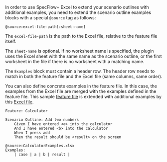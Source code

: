 In order to use SpecFlow+ Excel to extend your scenario outlines with additional examples, you need to extend the scenario outline examples blocks with a special `@source` tag as follows:
```
@source:excel-file-path[:sheet-name]
```

The `excel-file-path` is the path to the Excel file, relative to the feature file itself. 

The `sheet-name` is optional. If no worksheet name is specified, the plugin uses the Excel sheet with the same name as the scenario outline, or the first worksheet in the file if there is no worksheet with a matching name.

The `Examples` block must contain a header row. The header row needs to match in both the feature file and the Excel file (same columns, same order).

You can also define concrete examples in the feature file. In this case, the examples from the Excel file are merged with the examples defined in the feature file. This sample [feature file](http://www.specflow.org/media/sfp_excel/Sample-ExcelExamples.feature) is extended with additional examples by this [Excel file](http://www.specflow.org/media/sfp_excel/Sample-ExcelExamples.xlsx).

```gherkin
Feature: Calculator

Scenario Outline: Add two numbers
	Given I have entered <a> into the calculator 
	And I have entered <b> into the calculator 
	When I press add
	Then the result should be <result> on the screen 

@source:CalculatorExamples.xlsx
Examples:
	| case | a | b | result |
```